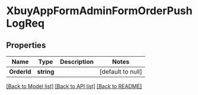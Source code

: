 # XbuyAppFormAdminFormOrderPushLogReq

## Properties
Name | Type | Description | Notes
------------ | ------------- | ------------- | -------------
**OrderId** | **string** |  | [default to null]

[[Back to Model list]](../README.md#documentation-for-models) [[Back to API list]](../README.md#documentation-for-api-endpoints) [[Back to README]](../README.md)

